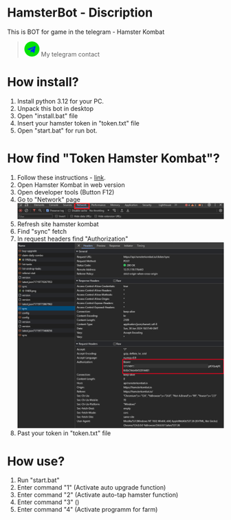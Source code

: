 # HamsterBot - Discription
This is BOT for game in the telegram - Hamster Kombat
> <img src="https://raw.githubusercontent.com/Lefirs/HamsterBot/master/for_readme/telegram_1.png" width="35" height="35"> My telegram contact

# How install?
1. Install python 3.12 for your PC.
2. Unpack this bot in desktop
3. Open "install.bat" file
4. Insert your hamster token in "token.txt" file
5. Open "start.bat" for run bot.

# How find "Token Hamster Kombat"?
1. Follow these instructions - [link](https://github.com/mudachyo/Hamster-Kombat).
2. Open Hamster Kombat in web version
3. Open developer tools (Button F12)
4. Go to "Network" page
![alt-text](https://github.com/Lefirs/HamsterBot/blob/master/for_readme/Netwrok.png "Logo Title Text 1")
5. Refresh site hamster kombat
6. Find "sync" fetch
7. In request headers find "Authorization"
![alt-text](https://github.com/Lefirs/HamsterBot/blob/master/for_readme/Token.png "Logo Title Text 2")
9. Past your token in "token.txt" file

# How use?
1. Run "start.bat"
2. Enter command "1" (Activate auto upgrade function)
3. Enter command "2" (Activate auto-tap hamster function)
4. Enter command "3" ()
5. Enter command "4" (Activate programm for farm)

